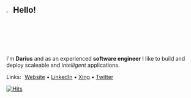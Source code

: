 ## <img src="https://user-images.githubusercontent.com/670641/172169911-d9a7c453-c2ee-4bec-ac27-79e4631360ae.gif" width="2.5%" alt="Hello!"> Hello!

I'm **Darius** and as an experienced **software engineer** I like to build and deploy scaleable and *intelligent* applications.

Links: [Website](https://www.darius.page/) • [LinkedIn](https://www.linkedin.com/in/dmorawiec) • [Xing](https://www.xing.com/profile/Darius_Morawiec) • [Twitter](twitter.com/darius_morawiec)

[![Hits](https://hits.seeyoufarm.com/api/count/incr/badge.svg?url=https%3A%2F%2Fgithub.com%2Fnok&count_bg=%2379C83D&title_bg=%23555555&icon=&icon_color=%23E7E7E7&title=Hits+%28Daily%2FTotal%29&edge_flat=false)](https://hits.seeyoufarm.com)
